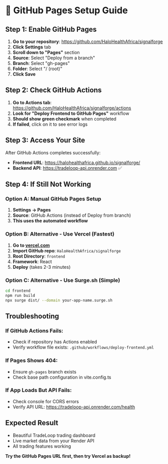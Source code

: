 # 🚀 GitHub Pages Setup Guide

## Step 1: Enable GitHub Pages

1. **Go to your repository**: https://github.com/HaloHealthAfrica/signalforge
2. **Click Settings** tab
3. **Scroll down to "Pages"** section
4. **Source**: Select "Deploy from a branch"
5. **Branch**: Select "gh-pages"
6. **Folder**: Select "/ (root)"
7. **Click Save**

## Step 2: Check GitHub Actions

1. **Go to Actions tab**: https://github.com/HaloHealthAfrica/signalforge/actions
2. **Look for "Deploy Frontend to GitHub Pages"** workflow
3. **Should show green checkmark** when completed
4. **If failed**, click on it to see error logs

## Step 3: Access Your Site

After GitHub Actions completes successfully:
- **Frontend URL**: https://halohealthafrica.github.io/signalforge/
- **Backend API**: https://tradeloop-api.onrender.com ✅

## Step 4: If Still Not Working

### Option A: Manual GitHub Pages Setup
1. **Settings → Pages**
2. **Source**: GitHub Actions (instead of Deploy from branch)
3. **This uses the automated workflow**

### Option B: Alternative - Use Vercel (Fastest)
1. **Go to [vercel.com](https://vercel.com)**
2. **Import GitHub repo**: `HaloHealthAfrica/signalforge`
3. **Root Directory**: `frontend`
4. **Framework**: React
5. **Deploy** (takes 2-3 minutes)

### Option C: Alternative - Use Surge.sh (Simple)
```bash
cd frontend
npm run build
npx surge dist/ --domain your-app-name.surge.sh
```

## Troubleshooting

### If GitHub Actions Fails:
- Check if repository has Actions enabled
- Verify workflow file exists: `.github/workflows/deploy-frontend.yml`

### If Pages Shows 404:
- Ensure `gh-pages` branch exists
- Check base path configuration in vite.config.ts

### If App Loads But API Fails:
- Check console for CORS errors
- Verify API URL: https://tradeloop-api.onrender.com/health

## Expected Result
- Beautiful TradeLoop trading dashboard
- Live market data from your Render API
- All trading features working

**Try the GitHub Pages URL first, then try Vercel as backup!**
